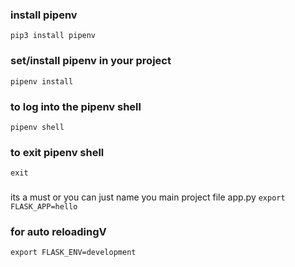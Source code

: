
### install pipenv
```pip3 install pipenv```

### set/install pipenv in your project
```pipenv install ```

### to log into the pipenv shell 
```pipenv shell```

### to exit pipenv shell
```exit```


### 
its a must or you can just name you main project file app.py
```export FLASK_APP=hello```

### for auto reloadingV
```export FLASK_ENV=development```



